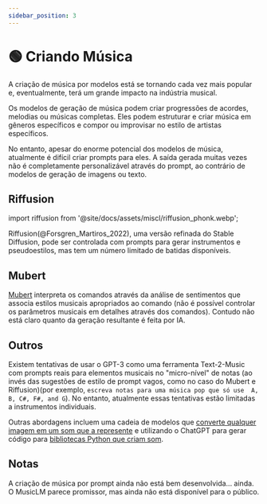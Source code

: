 ```yaml
---
sidebar_position: 3
---
```


# 🟢 Criando Música

A criação de música por modelos está se tornando cada vez mais popular e, eventualmente, terá um grande impacto na indústria musical.

Os modelos de geração de música podem criar progressões de acordes, melodias ou músicas completas. Eles podem estruturar e criar música em gêneros específicos e compor ou improvisar no estilo de artistas específicos.

No entanto, apesar do enorme potencial dos modelos de música, atualmente é difícil criar prompts para eles. A saída gerada muitas vezes não é completamente personalizável através do prompt, ao contrário de modelos de geração de imagens ou texto.

## Riffusion
import riffusion from '@site/docs/assets/miscl/riffusion_phonk.webp';

<div style={{textAlign: 'center'}}>
  <LazyLoadImage src={riffusion} style={{width: "500px"}} />
</div>

Riffusion(@Forsgren_Martiros_2022), uma versão refinada do Stable Diffusion, pode ser controlada com prompts para gerar instrumentos e pseudoestilos, mas tem um número limitado de batidas disponíveis.

## Mubert

[Mubert](https://mubert.com/) interpreta os comandos através da análise de sentimentos que associa estilos musicais apropriados ao comando (não é possível controlar os parâmetros musicais em detalhes através dos comandos). Contudo não está claro quanto da geração resultante é feita por IA.

## Outros

Existem tentativas de usar o GPT-3 como uma ferramenta Text-2-Music com prompts reais para elementos musicais no "micro-nível" de notas (ao invés das sugestões de estilo de prompt vagos, como no caso do Mubert e Riffusion)(por exemplo,  `escreva notas para uma música pop que só use  A, B, C#, F#, and G`). No entanto, atualmente essas tentativas estão limitadas a instrumentos individuais.

Outras abordagens incluem uma cadeia de modelos que [converte qualquer imagem em um som que a represente](https://huggingface.co/spaces/fffiloni/img-to-music) e utilizando o ChatGPT para gerar código para [bibliotecas Python que criam som](https://twitter.com/teropa/status/1598713756074246145).

## Notas

A criação de música por prompt ainda não está bem desenvolvida... ainda. O MusicLM parece promissor, mas ainda não está disponível para o público.
